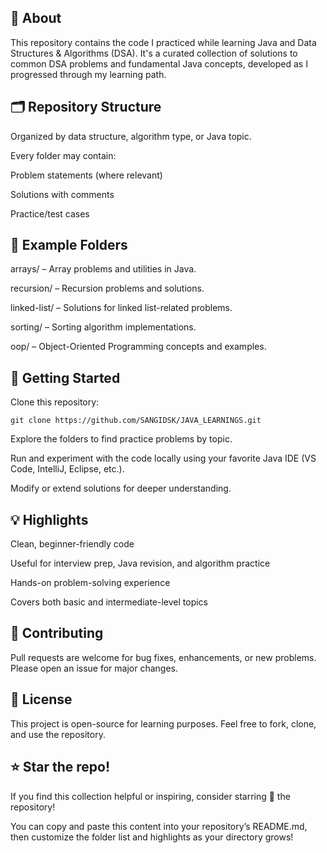 ## 🚀 About
This repository contains the code I practiced while learning Java and Data Structures & Algorithms (DSA). It's a curated collection of solutions to common DSA problems and fundamental Java concepts, developed as I progressed through my learning path.

## 🗂️ Repository Structure
Organized by data structure, algorithm type, or Java topic.

Every folder may contain:

Problem statements (where relevant)

Solutions with comments

Practice/test cases

## 📂 Example Folders
arrays/ – Array problems and utilities in Java.

recursion/ – Recursion problems and solutions.

linked-list/ – Solutions for linked list-related problems.

sorting/ – Sorting algorithm implementations.

oop/ – Object-Oriented Programming concepts and examples.

## 🏁 Getting Started
  Clone this repository:
  
    git clone https://github.com/SANGIDSK/JAVA_LEARNINGS.git
            
Explore the folders to find practice problems by topic.

Run and experiment with the code locally using your favorite Java IDE (VS Code, IntelliJ, Eclipse, etc.).

Modify or extend solutions for deeper understanding.

## 💡 Highlights
Clean, beginner-friendly code

Useful for interview prep, Java revision, and algorithm practice

Hands-on problem-solving experience

Covers both basic and intermediate-level topics

## 🤝 Contributing
Pull requests are welcome for bug fixes, enhancements, or new problems. Please open an issue for major changes.

## 📜 License
This project is open-source for learning purposes. Feel free to fork, clone, and use the repository.

## ⭐️ Star the repo!
If you find this collection helpful or inspiring, consider starring 🌟 the repository!

You can copy and paste this content into your repository’s README.md, then customize the folder list and highlights as your directory grows!
